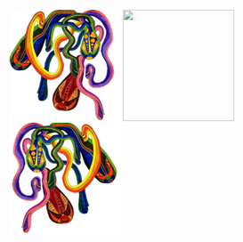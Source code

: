 <img src="rainbow2_transparent.png" width="200" height="200">   <img src="http://i.picasion.com/gl/91/fjNc.gif" width="200" height="200">                              <img src="rainbow1_transparent.png" width="200" height="200">

<!--
**rowancurry/rowancurry** is a ✨ _special_ ✨ repository because its `README.md` (this file) appears on your GitHub profile.

Here are some ideas to get you started:

- 🔭 I’m currently working on ...
- 🌱 I’m currently learning ...
- 👯 I’m looking to collaborate on ...
- 🤔 I’m looking for help with ...
- 💬 Ask me about ...
- 📫 How to reach me: ...
- 😄 Pronouns: ...
- ⚡ Fun fact: ...
-->

